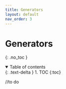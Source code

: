 ```yaml
---
title: Generators
layout: default
nav_order: 3
---
```

# Generators
{: .no_toc }
<details open markdown="block">
  <summary>
    Table of contents
  </summary>
  {: .text-delta }
1. TOC
{:toc}
</details>

//to do